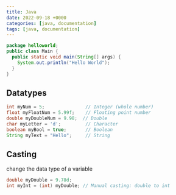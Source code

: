 ```yaml
---
title: Java
date: 2022-09-18 +0000
categories: [java, documentation]
tags: [java, documentation]
---
```


```java
package helloworld;
public class Main {
  public static void main(String[] args) {
    System.out.println("Hello World");
  }
}
```

## Datatypes

```java
int myNum = 5;               // Integer (whole number)
float myFloatNum = 5.99f;    // Floating point number
double myDoubleNum = 9.98;  // Double
char myLetter = 'd';         // Character
boolean myBool = true;       // Boolean
String myText = "Hello";     // String
```

## Casting

change the data type of a variable

```java
double myDouble = 9.78d;
int myInt = (int) myDouble; // Manual casting: double to int
```
